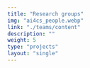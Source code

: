 ```yaml
---
title: "Research groups"
img: "ai4cs_people.webp"
link: "./teams/content"
description: ""
weight: 5
type: "projects"
layout: "single"
---
```

